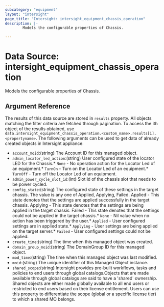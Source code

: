 ```yaml
---
subcategory: "equipment"
layout: "intersight"
page_title: "Intersight: intersight_equipment_chassis_operation"
description: |-
        Models the configurable properties of Chassis.

---
```


# Data Source: intersight_equipment_chassis_operation
Models the configurable properties of Chassis.
## Argument Reference
The results of this data source are stored in `results` property.
All objects matching the filter criteria are fetched through pagination.
To access the ith object of the results obtained, use `data.intersight_equipment_chassis_operation.<custom_name>.results[i].<propertyname>`.
The following arguments can be used to get data of already created objects in Intersight appliance:
* `account_moid`:(string) The Account ID for this managed object. 
* `admin_locator_led_action`:(string) User configured state of the locator LED for the Chassis.* `None` - No operation action for the Locator Led of an equipment.* `TurnOn` - Turn on the Locator Led of an equipment.* `TurnOff` - Turn off the Locator Led of an equipment. 
* `admin_power_cycle_slot_id`:(int) Slot id of the chassis slot that needs to be power cycled. 
* `config_state`:(string) The configured state of these settings in the target chassis. The value is any one of Applied, Applying, Failed. Applied - This state denotes that the settings are applied successfully in the target chassis. Applying - This state denotes that the settings are being applied in the target chassis. Failed - This state denotes that the settings could not be applied in the target chassis.* `None` - Nil value when no action has been triggered by the user.* `Applied` - User configured settings are in applied state.* `Applying` - User settings are being applied on the target server.* `Failed` - User configured settings could not be applied. 
* `create_time`:(string) The time when this managed object was created. 
* `domain_group_moid`:(string) The DomainGroup ID for this managed object. 
* `mod_time`:(string) The time when this managed object was last modified. 
* `moid`:(string) The unique identifier of this Managed Object instance. 
* `shared_scope`:(string) Intersight provides pre-built workflows, tasks and policies to end users through global catalogs.Objects that are made available through global catalogs are said to have a 'shared' ownership. Shared objects are either made globally available to all end users or restricted to end users based on their license entitlement. Users can use this property to differentiate the scope (global or a specific license tier) to which a shared MO belongs. 
 
